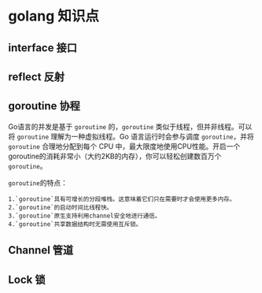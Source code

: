 # golang 知识点



## interface 接口

## reflect 反射

## goroutine 协程

Go语言的并发是基于 `goroutine` 的，`goroutine` 类似于线程，但并非线程。可以将 `goroutine` 理解为一种虚拟线程。Go 语言运行时会参与调度 `goroutine`，并将 `goroutine` 合理地分配到每个 CPU 中，最大限度地使用CPU性能。开启一个goroutine的消耗非常小（大约2KB的内存），你可以轻松创建数百万个`goroutine`。

`goroutine`的特点：

```
1.`goroutine`具有可增长的分段堆栈。这意味着它们只在需要时才会使用更多内存。
2.`goroutine`的启动时间比线程快。
3.`goroutine`原生支持利用channel安全地进行通信。
4.`goroutine`共享数据结构时无需使用互斥锁。
```



## Channel 管道

## Lock 锁

